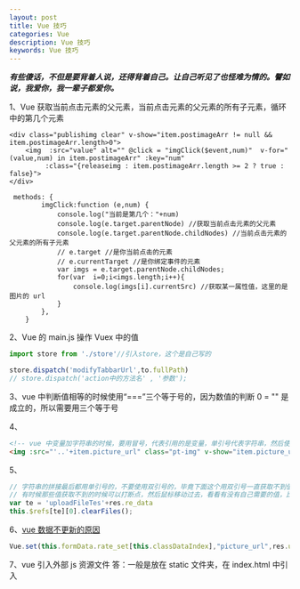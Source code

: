 ```yaml
---
layout: post
title: Vue 技巧
categories: Vue
description: Vue 技巧
keywords: Vue 技巧
---
```


***有些傻话，不但是要背着人说，还得背着自己。让自己听见了也怪难为情的。譬如说，我爱你，我一辈子都爱你。***

1、Vue 获取当前点击元素的父元素，当前点击元素的父元素的所有子元素，循环中的第几个元素
```
<div class="publishimg clear" v-show="item.postimageArr != null && item.postimageArr.length>0">
    <img  :src="value" alt="" @click = "imgClick($event,num)"  v-for="(value,num) in item.postimageArr" :key="num"
         :class="{releaseimg : item.postimageArr.length >= 2 ? true : false}">
</div>

 methods: {
        imgClick:function (e,num) {
            console.log("当前是第几个："+num) 
            console.log(e.target.parentNode) //获取当前点击元素的父元素
            console.log(e.target.parentNode.childNodes) //当前点击元素的父元素的所有子元素
            // e.target //是你当前点击的元素
            // e.currentTarget //是你绑定事件的元素
            var imgs = e.target.parentNode.childNodes;
            for(var  i=0;i<imgs.length;i++){
                console.log(imgs[i].currentSrc) //获取某一属性值，这里的是图片的 url 
            }
        },
    }
```
2、Vue 的 main.js 操作 Vuex 中的值
```javascript
import store from './store'//引入store，这个是自己写的

store.dispatch('modifyTabbarUrl',to.fullPath)
// store.dispatch('action中的方法名' , '参数');
```

3、vue 中判断值相等的时候使用“===”三个等于号的，因为数值的判断 0 = "" 是成立的，所以需要用三个等于号

4、
```html
<!-- vue 中变量加字符串的时候，要用冒号，代表引用的是变量，单引号代表字符串，然后使用 + 号拼接，变量不用改直接使用 -->
<img :src="'..'+item.picture_url" class="pt-img" v-show="item.picture_url != null" >
``` 

5、
```javascript
// 字符串的拼接最后都用单引号的，不要使用双引号的，毕竟下面这个用双引号一直获取不到值
// 有时候那些值获取不到的时候可以打断点，然后鼠标移动过去，看看有没有自己需要的值，比如，断点之后，查看 this.$refs
var te = 'uploadFileTes'+res.re_data
this.$refs[te][0].clearFiles();
```

6、[vue 数据不更新的原因](https://blog.csdn.net/weixin_41767649/article/details/82797373)
```javascript
Vue.set(this.formData.rate_set[this.classDataIndex],"picture_url",res.url);
```

7、vue 引入外部 js 资源文件
答：一般是放在 static 文件夹，在 index.html 中引入